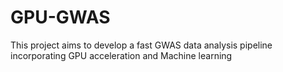 # GPU-GWAS

This project aims to develop a fast GWAS data analysis pipeline incorporating GPU acceleration and Machine learning
